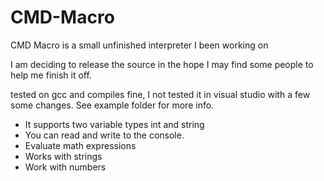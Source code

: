 # CMD-Macro
CMD Macro is a small unfinished interpreter I been working on

I am deciding to release the source in the hope I may find some people to help me finish it off.

tested on gcc and compiles fine, I not tested it in visual studio with a few some changes.
See example folder for more info.

- It supports two variable types int and string
- You can read and write to the console.
- Evaluate math expressions
- Works with strings
- Work with numbers

